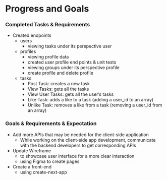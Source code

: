 # Progress and Goals
### Completed Tasks & Requirements
  - Created endpoints
    - users
      - viewing tasks under its perspective user
    - profiles
      - viewing profile data
      - created user profile end points & unit tests
      - viewing groups under its perspective profile
      - create profile and delete profile
    - tasks
      - Post Task: creates a new task
      - View Tasks: gets all the tasks
      - View User Tasks: gets all the user’s tasks
      - Like Task: adds a like to a task (adding a user_id to an array)
      - Unlike Task: removes a like from a task (removing a user_id from an array)

### Goals & Requirements & Expectation
- Add more APIs that may be needed for the client-side application
    - While working on the client-side app development, communicate with the backend developers to get corresponding APIs
- Update Wireframe
    - to showcase user interface for a more clear interaction
    - using Figma to create pages
- Create a front-end
    - using create-next-app